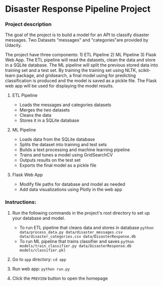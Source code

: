 
# Disaster Response Pipeline Project

### Project description

The goal of the project is to build a model for an API to classify disaster messages. Two Datasets "messages" and "categories"are provided by Udacity. 

The project have three components: 1) ETL Pipeline 2) ML Pipeline 3) Flask Web App. The ETL pipeline will read the datasets, clean the data and store in a SQLite database. The ML pipeline will split the previous stored data into training set and a test set. By training the training set using NLTK, scikit-learn package, and gridsearch, a final model using for predicting classification is produced and the model is saved as a pickle file. The Flask web app will be used for displaying the model results.  

1. ETL Pipeline
    * Loads the messages and categories datasets
    * Merges the two datasets
    * Cleans the data
    * Stores it in a SQLite database

2. ML Pipeline
    * Loads data from the SQLite database
    * Splits the dataset into training and test sets
    * Builds a text processing and machine learning pipeline
    * Trains and tunes a model using GridSearchCV
    * Outputs results on the test set
    * Exports the final model as a pickle file
      
3. Flask Web App
    * Modify file paths for database and model as needed
    * Add data visualizations using Plotly in the web app
      
### Instructions:
1. Run the following commands in the project's root directory to set up your database and model.

    - To run ETL pipeline that cleans data and stores in database
        `python data/process_data.py data/disaster_messages.csv data/disaster_categories.csv data/DisasterResponse.db`
    - To run ML pipeline that trains classifier and saves
        `python models/train_classifier.py data/DisasterResponse.db models/classifier.pkl`

2. Go to `app` directory: `cd app`

3. Run web app: `python run.py`

4. Click the `PREVIEW` button to open the homepage
